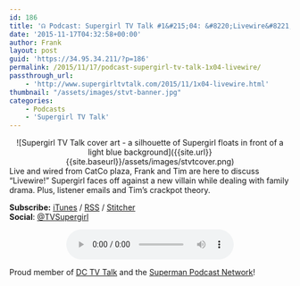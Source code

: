 ```yaml
---
id: 186
title: '☊ Podcast: Supergirl TV Talk #1&#215;04: &#8220;Livewire&#8221;'
date: '2015-11-17T04:32:58+00:00'
author: Frank
layout: post
guid: 'https://34.95.34.211/?p=186'
permalink: /2015/11/17/podcast-supergirl-tv-talk-1x04-livewire/
passthrough_url:
    - 'http://www.supergirltvtalk.com/2015/11/1x04-livewire.html'
thumbnail: "/assets/images/stvt-banner.jpg"
categories:
    - Podcasts
    - 'Supergirl TV Talk'
---
```


<div markdown="1" style="text-align: center;">
![Supergirl TV Talk cover art - a silhouette of Supergirl floats in front of a light blue background]({{site.url}}{{site.baseurl}}/assets/images/stvtcover.png)
</div>
Live and wired from CatCo plaza, Frank and Tim are here to discuss “Livewire!” Supergirl faces off against a new villain while dealing with family drama. Plus, listener emails and Tim’s crackpot theory.

**Subscribe:** [iTunes](https://itunes.apple.com/us/podcast/supergirl-tv-talk/id961461785) / [RSS](http://feeds.feedburner.com/supergirltvtalk) / [Stitcher](http://www.stitcher.com/podcast/beer-with-geeks/supergirl-tv-talk?refid=stpr)  
**Social**: [@TVSupergirl](https://twitter.com/TVSupergirl)

<div markdown="1" style="text-align: center;">
<audio controls>
  <source src="http://www.podtrac.com/pts/redirect.mp3/archive.org/download/STVT1x04/STVT1x04.mp3" type="audio/mpeg">
  Your browser does not support the audio element.
</audio>
</div>

Proud member of [DC TV Talk](http://dctvtalk.com/) and the [Superman Podcast Network](http://www.supermanpodcastnetwork.com/)!